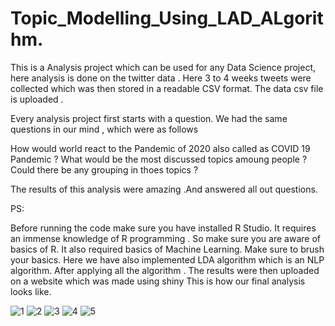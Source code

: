 # Topic_Modelling_Using_LAD_ALgorithm.
This is a  Analysis project  which can be used for any Data Science project, here analysis is done on the twitter data . 
Here 3 to 4 weeks tweets were collected which was then stored in a readable CSV format.
The data csv file is uploaded .

Every analysis project first starts with a question.
We had the same questions in our mind , which were as follows 


How would world react to the Pandemic of 2020 also called as COVID 19 Pandemic ?
What would be the most discussed topics amoung people ?
Could there be any grouping in thoes topics ? 

The results of this analysis were amazing .And answered all out questions.

PS:

Before running the code make sure you have installed R Studio.
It requires an immense knowledge of R programming . So make sure you are aware of basics of R.
It also required basics of Machine Learning. 
Make sure to brush your basics.
Here we have also implemented LDA algorithm which is an NLP algorithm.
After applying all the algorithm . The results were then uploaded on a website which was made using shiny 
This is how our final analysis looks like.

![1](https://user-images.githubusercontent.com/57183634/88646715-f92ec680-d0e2-11ea-97a9-1bd8f94343e2.PNG)
![2](https://user-images.githubusercontent.com/57183634/88646731-fcc24d80-d0e2-11ea-9bea-4fe10a9ff169.PNG)
![3](https://user-images.githubusercontent.com/57183634/88646734-fd5ae400-d0e2-11ea-911e-db96400fec16.PNG)
![4](https://user-images.githubusercontent.com/57183634/88646738-fdf37a80-d0e2-11ea-9fb8-9a79984438a3.PNG)
![5](https://user-images.githubusercontent.com/57183634/88646743-ff24a780-d0e2-11ea-8ece-552c4092e947.PNG)





